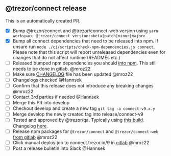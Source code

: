 ## @trezor/connect release

This is an automatically created PR.

-   [x] Bump @trezor/connect and @trezor/connect-web version using `yarn workspace @trezor/connect version:<beta|patch|minor|major>`
-   [x] Bump all connect dependencies that need to be released into npm. If unsure run `node ./ci/scripts/check-npm-dependencies.js connect`. Please note that this script will report unreleased dependencies even for changes that do not affect runtime (READMEs etc.)
-   [ ] Released bumped npm dependencies you should [into npm](./npm-packages.md). This still needs to be done in gitlab. @mroz22
-   [ ] Make sure [CHANGELOG](https://github.com/trezor/trezor-suite/blob/npm-release/connect/packages/connect/CHANGELOG.md) file has been updated @mroz22
-   [ ] Changelogs checked @Hannsek
-   [ ] Confirm that this release does not introduce any breaking changes @mroz22
-   [ ] Contact 3rd parties if needed @Hannsek
-   [ ] Merge this PR into develop
-   [ ] Checkout develop and create a new tag `git tag -a connect-v9.x.y`
-   [ ] Merge develop the newly created tag into release/connect-v9
-   [ ] Tested and approved by @trezor/qa. Typically using [this build](https://suite.corp.sldev.cz/connect/release/connect-v9/). Changelog [here](https://github.com/trezor/trezor-suite/blob/release/connect-v9/packages/connect/CHANGELOG.md).
-   [ ] Release npm packages for `@trezor/connect` and `@trezor/connect-web` [from gitlab](https://gitlab.com/satoshilabs/trezor/trezor-suite/-/pipelines) @mroz22
-   [ ] Click manual deploy job to connect.trezor.io/9 in [gitlab](https://gitlab.com/satoshilabs/trezor/trezor-suite/-/pipelines?page=1&scope=branches&ref=release%2Fconnect-v9) @mroz22
-   [ ] Post a release bulletin into Slack @Hannsek
